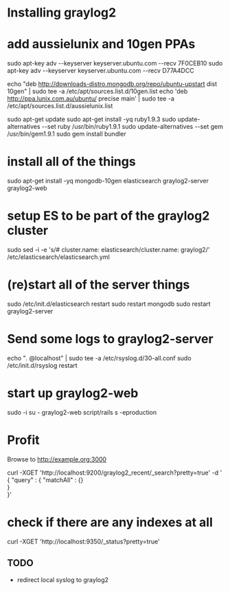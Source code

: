 # Installing graylog2

# add aussielunix and 10gen PPAs

sudo apt-key adv --keyserver keyserver.ubuntu.com --recv 7F0CEB10
sudo apt-key adv --keyserver keyserver.ubuntu.com --recv D77A4DCC

echo "deb http://downloads-distro.mongodb.org/repo/ubuntu-upstart dist 10gen" | sudo tee -a /etc/apt/sources.list.d/10gen.list
echo 'deb http://ppa.lunix.com.au/ubuntu/ precise main' | sudo tee -a /etc/apt/sources.list.d/aussielunix.list

sudo apt-get update
sudo apt-get install -yq ruby1.9.3
sudo update-alternatives --set ruby /usr/bin/ruby1.9.1
sudo update-alternatives --set gem /usr/bin/gem1.9.1
sudo gem install bundler


# install all of the things

sudo apt-get install -yq mongodb-10gen elasticsearch graylog2-server graylog2-web

# setup ES to be part of the graylog2 cluster

sudo sed -i -e 's/# cluster.name: elasticsearch/cluster.name: graylog2/' /etc/elasticsearch/elasticsearch.yml

# (re)start all of the server things

sudo /etc/init.d/elasticsearch restart
sudo restart mongodb
sudo restart graylog2-server

# Send some logs to graylog2-server

echo "*.* @localhost" | sudo tee -a /etc/rsyslog.d/30-all.conf
sudo /etc/init.d/rsyslog restart

# start up graylog2-web

sudo -i
su - graylog2-web
script/rails s -eproduction


# Profit

Browse to http://example.org:3000


curl -XGET 'http://localhost:9200/graylog2_recent/_search?pretty=true' -d '
{ 
    "query" : { 
        "matchAll" : {}  
    }   
}'



# check if there are any indexes at all

curl -XGET 'http://localhost:9350/_status?pretty=true'


## TODO

* redirect local syslog to graylog2
